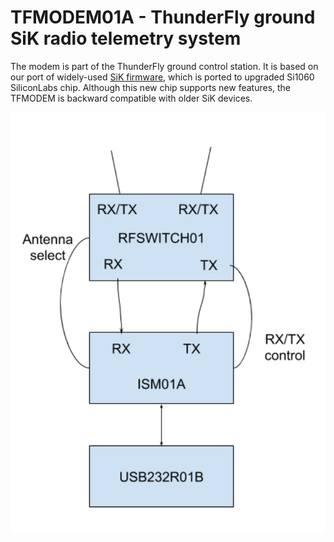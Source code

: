 # TFMODEM01A -  ThunderFly ground SiK radio telemetry system

The modem is part of the ThunderFly ground control station. It is based on our port of widely-used [SiK firmware](https://github.com/ThunderFly-aerospace/SiK), which is ported to upgraded Si1060 SiliconLabs chip. Although this new chip supports new features, the TFMODEM is backward compatible with older SiK devices.

![Modem schematics](doc/img/TFMODEM01_schematics.png)
